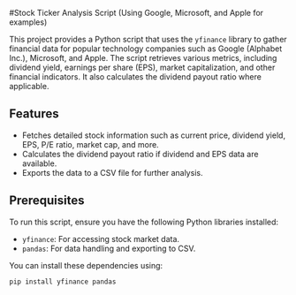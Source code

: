 #Stock Ticker Analysis Script (Using Google, Microsoft, and Apple for examples)

This project provides a Python script that uses the `yfinance` library to gather financial data for popular technology companies such as Google (Alphabet Inc.), Microsoft, and Apple. The script retrieves various metrics, including dividend yield, earnings per share (EPS), market capitalization, and other financial indicators. It also calculates the dividend payout ratio where applicable.

## Features
- Fetches detailed stock information such as current price, dividend yield, EPS, P/E ratio, market cap, and more.
- Calculates the dividend payout ratio if dividend and EPS data are available.
- Exports the data to a CSV file for further analysis.

## Prerequisites
To run this script, ensure you have the following Python libraries installed:
- `yfinance`: For accessing stock market data.
- `pandas`: For data handling and exporting to CSV.

You can install these dependencies using:
```bash
pip install yfinance pandas
